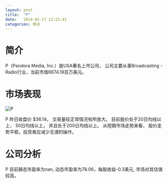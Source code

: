 ```yaml
---
layout: post
title:  "P"
date:   2014-02-17 12:21:41
categories: 观点
---
```


# 简介
P（Pandora Media, Inc.）是USA著名上市公司，
公司主要从事Broadcasting - Radio行业，当前市值6674.19百万美元。

# 市场表现

![P](http://finviz.com/chart.ashx?t=P&ty=c&ta=1&p=d&s=l)

P 昨日收盘价 $36.14，
交易量较正常情况有所放大。
目前股价处于20日均线以上，
50日均线以上，
并且处于200日均线以上。
从短期市场走势来看，
股价走势平稳，投资者应减少无谓的操作。

# 公司分析
P 目前静态市盈率为nan, 动态市盈率为78.06，每股收益-0.3美元,
市场对其估值较高。
